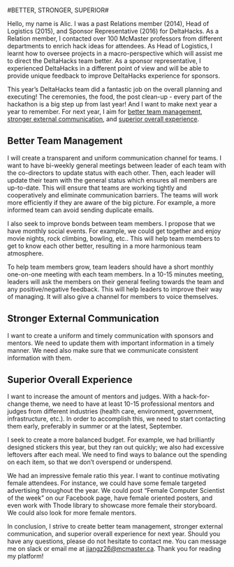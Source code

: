 #BETTER, STRONGER, SUPERIOR#

Hello, my name is Alic. I was a past Relations member (2014), Head of Logistics (2015), and Sponsor Representative (2016) for DeltaHacks. As a Relation member, I contacted over 100 McMaster professors from different departments to enrich hack ideas for attendees. As Head of Logistics, I learnt how to oversee projects in a macro-perspective which will assist me to direct the DeltaHacks team better. As a sponsor representative, I experienced DeltaHacks in a different point of view and will be able to provide unique feedback to improve DeltaHacks experience for sponsors.

This year’s DeltaHacks team did a fantastic job on the overall planning and executing! The ceremonies, the food, the post clean-up - every part of the hackathon is a big step up from last year! And I want to make next year a year to remember. For next year, I aim for [better team management](#better-team-management), [stronger external communication](#stronger-external-communication), and [superior overall experience](#superior-overall-experience).

Better Team Management
--
I will create a transparent and uniform communication channel for teams. I want to have bi-weekly general meetings between leader of each team with the co-directors to update status with each other. Then, each leader will update their team with the general status which ensures all members are up-to-date. This will ensure that teams are working tightly and cooperatively and eliminate communication barriers. The teams will work more efficiently if they are aware of the big picture. For example, a more informed team can avoid sending duplicate emails.

I also seek to improve bonds between team members. I propose that we have monthly social events. For example, we could get together and enjoy movie nights, rock climbing, bowling, etc.. This will help team members to get to know each other better, resulting in a more harmonious team atmosphere.

To help team members grow, team leaders should have a short monthly one-on-one meeting with each team members. In a 10-15 minutes meeting, leaders will ask the members on their general feeling towards the team and any positive/negative feedback. This will help leaders to improve their way of managing. It will also give a channel for members to voice themselves.

Stronger External Communication
--
I want to create a uniform and timely communication with sponsors and mentors. We need to update them with important information in a timely manner. We need also make sure that we communicate consistent information with them.


Superior Overall Experience
--
I want to increase the amount of mentors and judges. With a hack-for-change theme, we need to have at least 10-15 professional mentors and judges from different industries (health care, environment, government, infrastructure, etc.). In order to accomplish this, we need to start contacting them early, preferably in summer or at the latest, September.

I seek to create a more balanced budget. For example, we had brilliantly designed stickers this year, but they ran out quickly; we also had excessive leftovers after each meal. We need to find ways to balance out the spending on each item, so that we don’t overspend or underspend.

We had an impressive female ratio this year. I want to continue motivating female attendees. For instance, we could have some female targeted advertising throughout the year. We could post “Female Computer Scientist of the week” on our Facebook page, have female oriented posters, and even work with Thode library to showcase more female their storyboard. We could also look for more female mentors.

In conclusion, I strive to create better team management, stronger external communication, and superior overall experience for next year. Should you have any questions, please do not hesitate to contact me. You can message me on slack or email me at jiangz26@mcmaster.ca. Thank you for reading my platform!